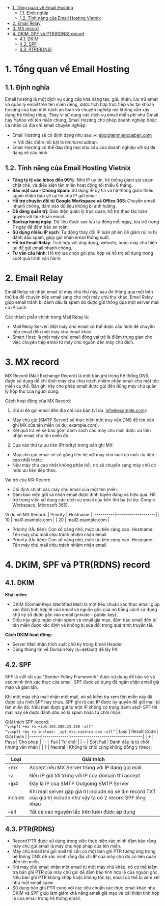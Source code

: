 - [1. Tổng quan về Email Hosting](#1-tổng-quan-về-email-hosting)
  - [1.1. Định nghĩa](#11-định-nghĩa)
  - [1.2. Tính năng của Email Hosting Vietnix](#12-tính-năng-của-email-hosting-vietnix)
- [2. Email Relay](#2-email-relay)
- [3. MX record](#3-mx-record)
- [4. DKIM, SPF và PTR(RDNS) record](#4-dkim-spf-và-ptrrdns-record)
  - [4.1. DKIM](#41-dkim)
  - [4.2. SPF](#42-spf)
  - [4.3. PTR(RDNS)](#43-ptrrdns)
# 1. Tổng quan về Email Hosting
## 1.1. Định nghĩa
Email hosting là một dịch vụ cung cấp khả năng tạo, gửi, nhận, lưu trữ email và quản lý email trên tên miền riêng, được tích hợp trực tiếp vào tài khoản hosting của bạn một cách an toàn và chuyên nghiệp mà không cần xây dựng hệ thống riêng. Thay vì sử dụng các dịch vụ email miễn phí như Gmail hay Yahoo với tên miền chung, Email Hosting cho phép doanh nghiệp hoặc cá nhân có địa chỉ email chuyên nghiệp.
- Email Hosting sẽ có định dạng như sau:✉️ abc@tenmiencuaban.com\
→ Với đặc điểm nổi bật là *tenmiencuaban*.
- Email Hosting có thể đáp ứng mọi nhu cầu của doanh nghiệp với sự đa dạng về cấu
hình.
## 1.2. Tính năng của Email Hosting Vietnix
- **Tăng tỷ lệ vào Inbox đến 99%**: Nhờ IP uy tín, hệ thống giám sát spam chặt chẽ, và điều kiện tên miền hoạt động tối thiểu 6 tháng.
- **Bảo mật cao - Chống Spam**: Sử dụng IP uy tín và hệ thống giảm thiểu spam nhằm bảo vệ uy tín của IP gửi email.
- **Hỗ trợ chuyển đổi từ Google Workspace và Office 365**: Chuyển email nhanh chóng, đảm bảo dữ liệu không bị ảnh hưởng.
- **Dễ dàng quản trị**: Giao diện quản lý trực quan, hỗ trợ thao tác toàn quyền với tài khoản email.
- **Backup hàng ngày**: Dữ liệu được sao lưu tự động mỗi ngày, lưu trữ trong 7 ngày để đảm bảo an toàn.
- **Sử dụng nhiều IP sạch**: Tự động thay đổi IP luân phiên để giảm rủi ro bị đánh dấu spam, giúp gửi nhận email thông suốt.
- **Hỗ trợ Email Relay**: Tích hợp với ứng dụng, website, hoặc máy chủ hiện tại để gửi email nhanh chóng.
- **Tư vấn cấu hình**: Hỗ trợ lựa chọn gói phù hợp và hỗ trợ sử dụng trong suốt quá trình vận hành.
# 2. Email Relay
Email Relay sẽ nhận email từ máy chủ thư này, sau đó thông qua một bên thứ ba để chuyển tiếp email sang cho một máy chủ thư khác. Email Relay giúp email tránh bị đánh dấu là spam do được gửi thông qua một server mail có IP sạch.

Các thành phần chính trong Mail Relay là: .
- Mail Relay Server: Một máy chủ email có thể được cấu hình để chuyển tiếp email đến một máy chủ email khác
- Smart Host: là một máy chủ email đóng vai trò là điểm trung gian cho việc chuyển tiếp email từ máy chủ nguồn đến máy chủ đích.
# 3. MX record
MX Record (Mail Exchange Record) là một bản ghi trong hệ thống DNS, được sử dụng để chỉ định máy chủ chịu trách nhiệm nhận email cho một tên miền cụ thể. Bản ghi này cho phép email được gửi đến đúng máy chủ quản lý hộp thư của người dùng.

Cách hoạt động của MX Record:
1. Khi ai đó gửi email đến địa chỉ của bạn (ví dụ: info@example.com):
  - Máy chủ gửi (SMTP Server) sẽ thực hiện một truy vấn DNS để tìm bản ghi MX của tên miền (ví dụ: example.com).
  - Kết quả trả về sẽ bao gồm danh sách các máy chủ mail được ưu tiên nhận email cho tên miền đó.
2. Dựa vào thứ tự ưu tiên (Priority) trong bản ghi MX:
  - Máy chủ gửi email sẽ cố gắng liên hệ với máy chủ mail có mức ưu tiên cao nhất trước.
  - Nếu máy chủ cao nhất không phản hồi, nó sẽ chuyển sang máy chủ có mức ưu tiên tiếp theo.
    
Vai trò của MX Record
- Chỉ định chính xác máy chủ email của một tên miền.
- Đảm bảo việc gửi và nhận email được định tuyến đúng và hiệu quả.
Hỗ trợ trong việc sử dụng các dịch vụ email của bên thứ ba (ví dụ: Google Workspace, Microsoft 365).

Ví dụ về MX Record:
| Priority | Hostname           |
|----------|--------------------|
| 10       | mail1.example.com |
| 20       | mail2.example.com |
- Priority (Ưu tiên): Con số càng nhỏ, mức ưu tiên càng cao.
Hostname: Tên máy chủ mail chịu trách nhiệm nhận email.
- Priority (Ưu tiên): Con số càng nhỏ, mức ưu tiên càng cao.
Hostname: Tên máy chủ mail chịu trách nhiệm nhận email.

# 4. DKIM, SPF và PTR(RDNS) record
## 4.1. DKIM
**Khái niệm:**
- DKIM (DomainKeys Identified Mail) là một tiêu chuẩn xác thực email giúp xác định tính hợp lệ của email và nguồn gốc của nó bằng cách sử dụng chữ ký số được gắn vào email (private - public key). 
- Điều này giúp ngăn chặn spam và email giả mạo, đảm bảo email đến từ tên miền được xác định và không bị sửa đổi trong quá trình truyền tải.
  
**Cách DKIM hoạt động:**
- Server Mail nhận trích xuất chữ ký trong Email Header
- Dùng thông tin về Domain Key (s=default) để lấy PK

## 4.2. SPF
SPF là viết tắt của "Sender Policy Framework" được sử dụng để bảo vệ và xác minh tính xác thực của email. SPF được sử dụng để ngăn chặn email giả mạo và gian lận.

Khi một máy chủ mail nhận một mail, nó sẽ kiểm tra xem tên miền này đã được cấu hình SPF hay chưa. SPF ghi rõ các IP được ủy quyền để gửi mail từ tên miền đó. Nếu mail được gửi từ một IP không có trong danh sách SPF thì mail này sẽ được đánh dấu nó là spam hoặc từ chối nhận.

Giải thích SPF record:\
`"v=spf1 +mx +a +ip4:103.200.23.160 ~all"`\
`“v=spf1 +mx +a include: _spf.mta.vietnix.com ~all”`
| Loại | Result Code | Giải thích                          |
|------|-------------|-------------------------------------|
| +    | Pass        | Cho phép                           |
| -    | Fail        | Từ chối                            |
| ~    | Soft Fail   | Đánh dấu là từ chối nhưng vẫn nhận |
| ?    | Neutral     | Không từ chối cũng không đồng ý (treo) |

| Loại    | Giải thích                                                                                   |
|---------|----------------------------------------------------------------------------------------------|
| +mx     | Accept nếu MX Server trùng với IP đang gửi mail                                              |
| +a      | Nếu IP gửi tới trùng với IP của domain thì accept                                            |
| +ip4    | Đây là IP của SMTP Outgoing SMTP Server                                                     |
| include | Khi mail server gặp giá trị include nó sẽ tìm record TXT của giá trị include như vậy ta có 2 record SPF lồng nhau |
| ~all    | Tất cả các nguyên tắc trên luôn được áp dụng                                                |

## 4.3. PTR(RDNS)
- Record PTR được sử dụng trong việc thực hiện xác minh đảm bảo rằng máy chủ gửi email là máy chủ hợp pháp của tên miền.
- Máy chủ email khi gửi mail thì cần có một bản ghi PTR tương ứng trong hệ thống DNS để xác minh rằng địa chỉ IP của máy chủ đó có liên quan đến tên miền. 
- Khi máy chủ email nhận một email từ một máy chủ khác, nó có thể kiểm tra bản ghi PTR của máy chủ gửi để đảm bảo tính hợp lệ của nguồn gốc. Nếu bản ghi PTR không khớp hoặc không tồn tại, email có thể bị xem xét như một email spam.
- Sử dụng bản ghi PTR cùng với các tiêu chuẩn xác thực email khác như DKIM và SPF giúp làm giảm khả năng email giả mạo và cải thiện tính hợp lệ của email trong hệ thống email.

